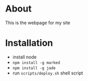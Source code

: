 # About

This is the webpage for my site

# Installation

* install node
* `npm install -g marked`
* `npm install -g jade`
* run `scripts/deploy.sh` shell script
